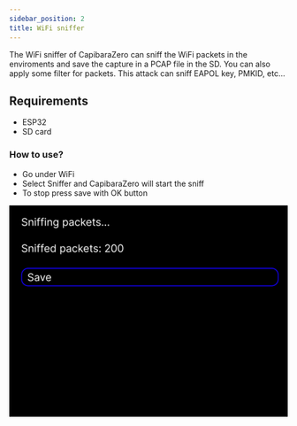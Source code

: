 ```yaml
---
sidebar_position: 2
title: WiFi sniffer
---
```


The WiFi sniffer of CapibaraZero can sniff the WiFi packets in the enviroments and save the capture in a PCAP file in the SD.
You can also apply some filter for packets. This attack can sniff EAPOL key, PMKID, etc... 

## Requirements

- ESP32
- SD card

### How to use?

- Go under WiFi
- Select Sniffer and CapibaraZero will start the sniff
- To stop press save with OK button

![WiFi sniff page](/img/screens/wifi/wifi_sniff.png)
